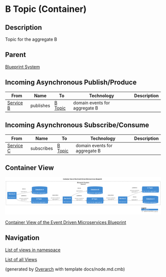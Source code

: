 
# B Topic (Container)
## Description
Topic for the aggregate B

## Parent
[Blueprint System](../../../../../software-development/architecture/blueprint/microservices/event-driven/system.md)
## Incoming Asynchronous Publish/Produce 
| From | Name | To | Technology | Description |
|---|---|---|---|---|
| [Service B](../../../../../software-development/architecture/blueprint/microservices/event-driven/service-b.md) | publishes | [B Topic](../../../../../software-development/architecture/blueprint/microservices/event-driven/topic-b.md) | domain events for aggregate B |
## Incoming Asynchronous Subscribe/Consume 
| From | Name | To | Technology | Description |
|---|---|---|---|---|
| [Service C](../../../../../software-development/architecture/blueprint/microservices/event-driven/service-c.md) | subscribes | [B Topic](../../../../../software-development/architecture/blueprint/microservices/event-driven/topic-b.md) | domain events for aggregate B |

## Container View
![Container View of the Event Driven Microservices Blueprint](../../../../../software-development/architecture/blueprint/microservices/event-driven/container-view.png)

[Container View of the Event Driven Microservices Blueprint](../../../../../software-development/architecture/blueprint/microservices/event-driven/container-view.md)


## Navigation
[List of views in namespace](./views-in-namespace.md)

[List of all Views](../../../../../views.md)


(generated by [Overarch](https://github.com/soulspace-org/overarch) with template docs/node.md.cmb)
